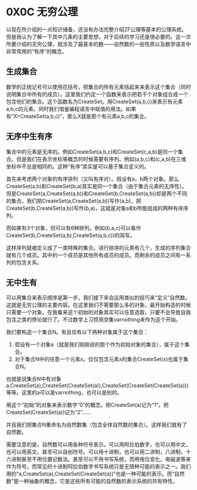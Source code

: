 # 0X0C 无穷公理

以现在所介绍的一点知识储备，还没有办法完整介绍ZF公理等基本的公理系统。但是我认为了解一下其中几条的主要思想，对于后续的学习还是很必要的。这一次所要介绍的无穷公理，就涉及了最基本的数——自然数的一些性质以及数学语言中非常常用的“有序”的概念。

## 生成集合

数学的正统记号可以使用花括号，把集合的所有元素括起来来表示这个集合（同时说明集合中所有的成员）。这里我们约定一个函数来表示把若干个对象组合成一个包含他们的集合。这个函数名为CreateSet。用CreateSet(a,b,c)来表示有元素a,b,c的元素。同时我们借鉴编程语言中赋值的用法。如果有“X=CreateSet(a,b,c)”，那么X就是那个有元素a,b,c的集合。

## 无序中生有序

集合中的元素是无序的。例如CreateSet(a,b,c)和CreateSet(c,a,b)是同一个集合。但是我们在表示坐标等概念的时候需要有序列。例如(a,b,c)和(c,a,b)在三维坐标中不总是相同的。这种“有序”其实是可以基于集合定义的。

首先来考虑两个对象的有序排列（又叫有序对）。假设有a，b两个对象。那么CreateSet(a,b)和CreateSet(b,a)其实是同一个集合（由于集合元素的无序性）。但是CreateSet(a,CreateSet(a,b))和CreateSet(b,CreateSet(a,b))却是两个不同的集合。我们把CreateSet(a,CreateSet(a,b))写作(a,b)，把CreateSet(b,CreateSet(a,b))写作(b,a)，这就是对象a和b所能组成的两种有序序列。

而如果有3个对象，则可以有6种排列。例如(b,a,c)可以看作CreateSet(b,CreateSet(a,b),CreateSet(a,b,c))的简写。

这样序列就被定义成了一类特殊的集合。进行排序的元素有几个，生成的序列集合就有几个成员。其中的一个成员是其他所有成员的成员。而剩余的成员之间有一系列的包含关系。

## 无中生有

可以用集合来表示顺序是第一步。我们接下来会运用类似的技巧来“定义”自然数。这就是无穷公理的主要内容。在这里我们不需要那么多的对象，最开始构造的时候只需要一个对象。在我看来这个初始的对象其实可以任意选取，只要不会导致自我包含之类的悖论就行了。不过数学上习惯用空集varnothing来作为这个开始。

我们要构造一个集合N。有且仅有以下两种对象属于这个集合：

1. 假设有一个对象a（就是我们刚刚说的那个作为初始对象的集合），属于这个集合。
1. 对于集合N中的任意一个元素x。仅仅包含元素x的集合CreateSet(x)也属于集合N。

也就是说集合N中有对象a,CreateSet(a),CreateSet(CreateSet(a)),CreateSet(CreateSet(CreateSet(a)))等等。这里的a可以是varnothing，也可以是别的。

用这个“初始”的对象来表示数字“0”的概念。把CreateSet(a)记为“1”。把CreateSet(CreateSet(a))记为“2”……

并且我们把集合N重命名为自然数集（包含全体自然数的集合）。这样我们就有了自然数。

需要注意的是，自然数可以用各种符号表示。可以用阿拉伯数字，也可以用中文，也可以用英文，甚至可以自创符号。可以用十进制，也可以用二进制，八进制，十六进制甚至不用位置记数法。甚至可以不用书写系统，而用电位变化，电磁波等来作为符号。而常见的十进制阿拉伯数字书写系统只是无限种可能的表示之一。我们用的“a,CreateSet(a),CreateSet(CreateSet(a))”也是一种可能的表示。而“自然数”是一种抽象的概念，它是这些所有可能的自然数的表示系统的共有特性。
